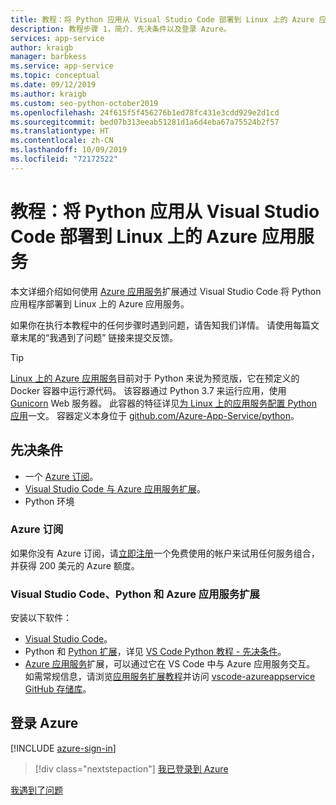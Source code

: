 ```yaml
---
title: 教程：将 Python 应用从 Visual Studio Code 部署到 Linux 上的 Azure 应用服务
description: 教程步骤 1，简介、先决条件以及登录 Azure。
services: app-service
author: kraigb
manager: barbkess
ms.service: app-service
ms.topic: conceptual
ms.date: 09/12/2019
ms.author: kraigb
ms.custom: seo-python-october2019
ms.openlocfilehash: 24f615f5f456276b1ed78fc431e3cdd929e2d1cd
ms.sourcegitcommit: bed07b313eeab51281d1a6d4eba67a75524b2f57
ms.translationtype: HT
ms.contentlocale: zh-CN
ms.lasthandoff: 10/09/2019
ms.locfileid: "72172522"
---
```

# <a name="tutorial-deploy-python-apps-to-azure-app-service-on-linux-from-visual-studio-code"></a>教程：将 Python 应用从 Visual Studio Code 部署到 Linux 上的 Azure 应用服务

本文详细介绍如何使用 [Azure 应用服务](https://marketplace.visualstudio.com/items?itemName=ms-azuretools.vscode-azureappservice)扩展通过 Visual Studio Code 将 Python 应用程序部署到 Linux 上的 Azure 应用服务。

如果你在执行本教程中的任何步骤时遇到问题，请告知我们详情。 请使用每篇文章末尾的“我遇到了问题”  链接来提交反馈。

> [!TIP]
> [Linux 上的 Azure 应用服务](https://docs.microsoft.com/azure/app-service/containers/app-service-linux-intro)目前对于 Python 来说为预览版，它在预定义的 Docker 容器中运行源代码。 该容器通过 Python 3.7 来运行应用，使用 [Gunicorn](https://gunicorn.org) Web 服务器。 此容器的特征详见[为 Linux 上的应用服务配置 Python 应用](https://docs.microsoft.com/azure/app-service/containers/how-to-configure-python)一文。 容器定义本身位于 [github.com/Azure-App-Service/python](https://github.com/Azure-App-Service/python/tree/master/3.7)。

## <a name="prerequisites"></a>先决条件

- 一个 [Azure 订阅](#azure-subscription)。
- [Visual Studio Code 与 Azure 应用服务扩展](#visual-studio-code-python-and-the-azure-app-service-extension)。
- Python 环境

### <a name="azure-subscription"></a>Azure 订阅

如果你没有 Azure 订阅，请[立即注册](https://azure.microsoft.com/free/?utm_source=campaign&utm_campaign=vscode-tutorial-appservice-extension&mktingSource=vscode-tutorial-appservice-extension)一个免费使用的帐户来试用任何服务组合，并获得 200 美元的 Azure 额度。

### <a name="visual-studio-code-python-and-the-azure-app-service-extension"></a>Visual Studio Code、Python 和 Azure 应用服务扩展

安装以下软件：

- [Visual Studio Code](https://code.visualstudio.com/)。
- Python 和 [Python 扩展](https://marketplace.visualstudio.com/items?itemName=ms-python.python)，详见 [VS Code Python 教程 - 先决条件](https://code.visualstudio.com/docs/python/python-tutorial)。
- [Azure 应用服务](vscode:extension/ms-azuretools.vscode-azureappservice)扩展，可以通过它在 VS Code 中与 Azure 应用服务交互。 如需常规信息，请浏览[应用服务扩展教程](https://code.visualstudio.com/tutorials/app-service-extension/getting-started)并访问 [vscode-azureappservice GitHub 存储库](https://github.com/Microsoft/vscode-azureappservice)。

## <a name="sign-in-to-azure"></a>登录 Azure

[!INCLUDE [azure-sign-in](includes/azure-sign-in.md)]

> [!div class="nextstepaction"]
> [我已登录到 Azure](tutorial-deploy-app-service-on-linux-02.md)

[我遇到了问题](https://www.research.net/r/PWZWZ52?tutorial=vscode-appservice-python&step=01-verify-prerequisites)
